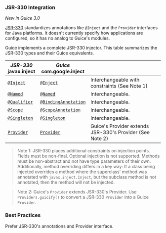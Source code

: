 ### JSR-330 Integration

_New in Guice 3.0_

[JSR-330] standardizes annotations like `@Inject` and the `Provider` interfaces for Java platforms. It doesn't currently specify how applications are configured, so it has no analog to Guice's modules.

Guice implements a complete JSR-330 injector. This table summarizes the JSR-330 types and their Guice equivalents.

 *JSR-330*<br>javax.inject | *Guice* <br>com.google.inject |                                                   |
------------------|---------------------------------|----------------------------------------------------------|
 [`@Inject`]      | [`@Inject`][guice-Inject]       | Interchangeable with constraints (See Note 1)
 [`@Named`]       | [`@Named`][guice-Named]         | Interchangeable.
 [`@Qualifier`]   | [`@BindingAnnotation`]          | Interchangeable.
 [`@Scope`]       | [`@ScopeAnnotation`]            | Interchangeable.
 [`@Singleton`]   | [`@Singleton`][guice-Singleton] | Interchangeable.
 [`Provider`]     | [`Provider`][guice-Provider]    | Guice's Provider extends JSR-330's Provider (See Note 2)

> Note 1: JSR-330 places additional constraints on injection points. Fields must
> be non-final. Optional injection is not supported. Methods must be non-abstract
> and not have type parameters of their own.  Additionally, method overriding
> differs in a key way:  If a class being injected overrides a method where the
> superclass' method was annotated with `javax.inject.Inject`, but the subclass
> method is not annotated, then the method will not be injected.

> Note 2: Guice's `Provider` extends JSR-330's Provider. Use `Providers.guicify()`
> to convert a JSR-330 `Provider` into a Guice `Provider`.

### Best Practices
Prefer JSR-330's annotations and Provider interface.

[JSR-330]: http://javax-inject.github.io/javax-inject
[`@Inject`]: http://javax-inject.github.io/javax-inject/api/javax/inject/Inject.html
[guice-Inject]: http://google.github.io/guice/api-docs/latest/javadoc/com/google/inject/Inject.html
[`@Named`]: http://javax-inject.github.io/javax-inject/api/javax/inject/Named.html
[guice-Named]: http://google.github.io/guice/api-docs/latest/javadoc/com/google/inject/Named.html
[`@Qualifier`]: http://javax-inject.github.io/javax-inject/api/javax/inject/Qualifier.html
[`@BindingAnnotation`]: http://google.github.io/guice/api-docs/latest/javadoc/com/google/inject/BindingAnnotation.html
[`@Scope`]: http://javax-inject.github.io/javax-inject/api/javax/inject/Scope.html
[`@ScopeAnnotation`]: http://google.github.io/guice/api-docs/latest/javadoc/com/google/inject/ScopeAnnotation.html
[`@Singleton`]: http://javax-inject.github.io/javax-inject/api/javax/inject/Singleton.html
[guice-Singleton]: http://google.github.io/guice/api-docs/latest/javadoc/com/google/inject/Singleton.html
[`Provider`]: http://javax-inject.github.io/javax-inject/api/javax/inject/Provider.html
[guice-Provider]: http://google.github.io/guice/api-docs/latest/javadoc/com/google/inject/Provider.html



